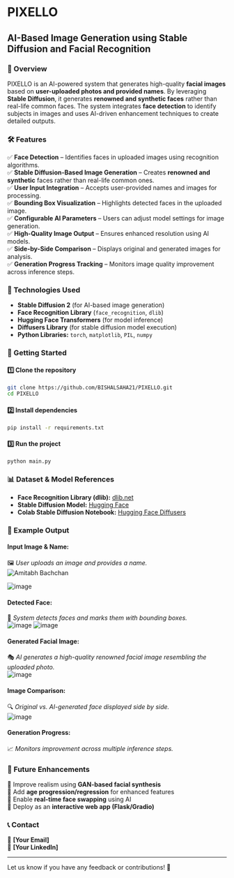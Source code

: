 # PIXELLO

## AI-Based Image Generation using Stable Diffusion and Facial Recognition

### **📌 Overview**
PIXELLO is an AI-powered system that generates high-quality **facial images** based on **user-uploaded photos and provided names**. By leveraging **Stable Diffusion**, it generates **renowned and synthetic faces** rather than real-life common faces. The system integrates **face detection** to identify subjects in images and uses AI-driven enhancement techniques to create detailed outputs.

### **🛠️ Features**
✅ **Face Detection** – Identifies faces in uploaded images using recognition algorithms.  
✅ **Stable Diffusion-Based Image Generation** – Creates **renowned and synthetic** faces rather than real-life common ones.  
✅ **User Input Integration** – Accepts user-provided names and images for processing.  
✅ **Bounding Box Visualization** – Highlights detected faces in the uploaded image.  
✅ **Configurable AI Parameters** – Users can adjust model settings for image generation.  
✅ **High-Quality Image Output** – Ensures enhanced resolution using AI models.  
✅ **Side-by-Side Comparison** – Displays original and generated images for analysis.  
✅ **Generation Progress Tracking** – Monitors image quality improvement across inference steps.  

### **🔧 Technologies Used**
- **Stable Diffusion 2** (for AI-based image generation)  
- **Face Recognition Library** (`face_recognition`, `dlib`)  
- **Hugging Face Transformers** (for model inference)  
- **Diffusers Library** (for stable diffusion model execution)  
- **Python Libraries:** `torch`, `matplotlib`, `PIL`, `numpy`  

### **🚀 Getting Started**
#### **1️⃣ Clone the repository**
```bash
git clone https://github.com/BISHALSAHA21/PIXELLO.git
cd PIXELLO
```

#### **2️⃣ Install dependencies**
```bash
pip install -r requirements.txt
```

#### **3️⃣ Run the project**
```bash
python main.py
```

### **📊 Dataset & Model References**
- **Face Recognition Library (dlib):** [dlib.net](http://dlib.net/)  
- **Stable Diffusion Model:** [Hugging Face](https://huggingface.co/models)  
- **Colab Stable Diffusion Notebook:** [Hugging Face Diffusers](https://colab.research.google.com/github/huggingface/notebooks/blob/main/diffusers/stable_diffusion.ipynb)  

### **🎨 Example Output**
#### **Input Image & Name:**
🖼️ *User uploads an image and provides a name.*  
![Amitabh Bachchan](https://github.com/user-attachments/assets/d7915e60-da39-4456-be9f-0b83f313d61e)

![image](https://github.com/user-attachments/assets/2c784ec1-148e-40f5-93ef-55a67eca032d)




#### **Detected Face:**
📌 *System detects faces and marks them with bounding boxes.*  
![image](https://github.com/user-attachments/assets/ed64f158-c73b-488f-8c25-34aeff846b5b)
![image](https://github.com/user-attachments/assets/c5e7c368-000e-404a-b9c2-7a5be51b6148)


#### **Generated Facial Image:**
🎭 *AI generates a high-quality renowned facial image resembling the uploaded photo.*  
![image](https://github.com/user-attachments/assets/1b27f53a-2d9c-40a5-b513-3d73c59069e4)


#### **Image Comparison:**
🔍 *Original vs. AI-generated face displayed side by side.*  
![image](https://github.com/user-attachments/assets/af7eaec8-c15c-4102-bfb0-9ed8d6d38cef)


#### **Generation Progress:**
📈 *Monitors improvement across multiple inference steps.*  

### **🔮 Future Enhancements**
🚀 Improve realism using **GAN-based facial synthesis**  
🚀 Add **age progression/regression** for enhanced features  
🚀 Enable **real-time face swapping** using AI  
🚀 Deploy as an **interactive web app (Flask/Gradio)**  

### **📞 Contact**
📧 **[Your Email]**  
🔗 **[Your LinkedIn]**  

---
Let us know if you have any feedback or contributions! 🚀

